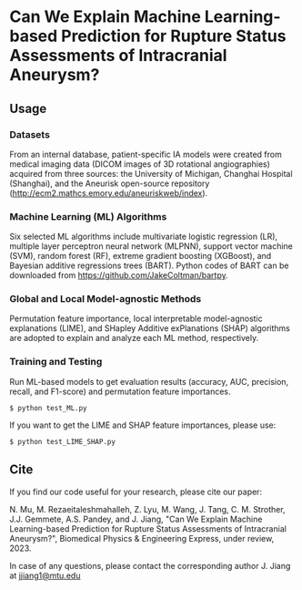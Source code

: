 # Can We Explain Machine Learning-based Prediction for Rupture Status Assessments of Intracranial Aneurysm?

## Usage

### Datasets
From an internal database, patient-specific IA models were created from medical imaging data (DICOM images of 3D rotational angiographies) acquired from three sources: the University of Michigan, Changhai Hospital (Shanghai), and the Aneurisk open-source repository (http://ecm2.mathcs.emory.edu/aneuriskweb/index).  

### Machine Learning (ML) Algorithms
Six selected ML algorithms include multivariate logistic regression (LR), multiple layer perceptron neural network (MLPNN), support vector machine (SVM), random forest (RF), extreme gradient boosting (XGBoost), and Bayesian additive regressions trees (BART). Python codes of BART can be downloaded from https://github.com/JakeColtman/bartpy. 

### Global and Local Model-agnostic Methods
Permutation feature importance, local interpretable model-agnostic explanations (LIME), and SHapley Additive exPlanations (SHAP) algorithms are adopted to explain and analyze each ML method, respectively. 

### Training and Testing
Run ML-based models to get evaluation results (accuracy, AUC, precision, recall, and F1-score) and permutation feature importances.

```shell
$ python test_ML.py
```
If you want to get the LIME and SHAP feature importances, please use:

```shell
$ python test_LIME_SHAP.py
```

## Cite
If you find our code useful for your research, please cite our paper:

N. Mu, M. Rezaeitaleshmahalleh, Z. Lyu, M. Wang, J. Tang, C. M. Strother, J.J. Gemmete, A.S. Pandey, and J. Jiang, "Can We Explain Machine Learning-based Prediction for Rupture Status Assessments of Intracranial Aneurysm?", Biomedical Physics & Engineering Express, under review, 2023. 

In case of any questions, please contact the corresponding author J. Jiang at jjiang1@mtu.edu
